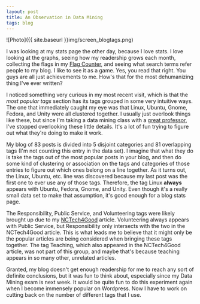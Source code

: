 ```yaml
---
layout: post
title: An Observation in Data Mining
tags: blog
---
```


![Photo]({{ site.baseurl }}img/screen_blogtags.png)

I was looking at my stats page the other day, because I love stats. I love looking at the graphs, seeing how my readership grows each month, collecting the flags in my <a href="http://flagcounter.com">Flag Counter</a>, and seeing what search terms refer people to my blog. I like to see it as a game. Yes, you read that right. You guys are all just achievements to me. How's that for the most dehumanizing thing I've ever written?

I noticed something very curious in my most recent visit, which is that the <em>most popular tags</em> section has its tags grouped in some very intuitive ways. The one that immediately caught my eye was that Linux, Ubuntu, Gnome, Fedora, and Unity were all clustered together. I usually just overlook things like these, but since I'm taking a data mining class with a <a href="http://people.engr.ncsu.edu/keboyer/">great professor</a>, I've stopped overlooking these little details. It's a lot of fun trying to figure out what they're doing to make it work.

My blog of 83 posts is divided into 5 disjoint categories and 81 overlapping tags (I'm not counting this entry in the data set). I imagine that what they do is take the tags out of the most popular posts in your blog, and then do some kind of clustering or association on the tags and categories of those entries to figure out which ones belong on a line together. As it turns out, the Linux, Ubuntu, etc. line was discovered because my last post was the first one to ever use any of those tags. Therefore, the tag Linux <strong>always</strong> appears with Ubuntu, Fedora, Gnome, and Unity. Even though it's a really small data set to make that assumption, it's good enough for a blog stats page.

The Responsibility, Public Service, and Volunteering tags were likely brought up due to my <a href="http://nctech4good.org">NCTech4Good</a> article. Volunteering always appears with Public Service, but Responsibility only intersects with the two in the NCTech4Good article. This is what leads me to believe that it might only be the popular articles are being considered when bringing these tags together. The tag Teaching, which also appeared in the NCTech4Good article, was not part of this group, and maybe that's because teaching appears in so many other, unrelated articles.

Granted, my blog doesn't get enough readership for me to reach any sort of definite conclusions, but it was fun to think about, especially since my Data Mining exam is next week. It would be quite fun to do this experiment again when I become immensely popular on Wordpress. Now I have to work on cutting back on the number of different tags that I use.
